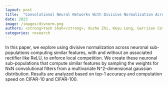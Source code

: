 ```yaml
---
layout: post
title:  "Convolutional Neural Networks With Divisive Normalization Across Similar Features"
date: 2023
image: /images/divnorm.png
authors: <strong>Yash Shah</strong>, Xuzhe Zhi, Keyu Long, Garrison Cottrell
categories: research
---
```

In this paper, we explore using divisive normalization across neuronal sub-populations computing similar features, with and without an associated rectifier like ReLU, to enforce local competition. We create these neuronal sub-populations that compute similar features by sampling the weights for NxN convolutional filters from a multivariate N^2–dimensional gaussian distribution. Results are analyzed based on top-1 accuracy and computation speed on CIFAR-10 and CIFAR-100.